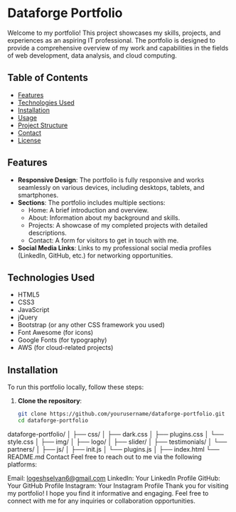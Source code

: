 # Dataforge Portfolio

Welcome to my portfolio! This project showcases my skills, projects, and experiences as an aspiring IT professional. The portfolio is designed to provide a comprehensive overview of my work and capabilities in the fields of web development, data analysis, and cloud computing.

## Table of Contents

- [Features](#features)
- [Technologies Used](#technologies-used)
- [Installation](#installation)
- [Usage](#usage)
- [Project Structure](#project-structure)
- [Contact](#contact)
- [License](#license)

## Features

- **Responsive Design**: The portfolio is fully responsive and works seamlessly on various devices, including desktops, tablets, and smartphones.
- **Sections**: The portfolio includes multiple sections:
  - Home: A brief introduction and overview.
  - About: Information about my background and skills.
  - Projects: A showcase of my completed projects with detailed descriptions.
  - Contact: A form for visitors to get in touch with me.
- **Social Media Links**: Links to my professional social media profiles (LinkedIn, GitHub, etc.) for networking opportunities.

## Technologies Used

- HTML5
- CSS3
- JavaScript
- jQuery
- Bootstrap (or any other CSS framework you used)
- Font Awesome (for icons)
- Google Fonts (for typography)
- AWS (for cloud-related projects)

## Installation

To run this portfolio locally, follow these steps:

1. **Clone the repository**:
   ```bash
   git clone https://github.com/yourusername/dataforge-portfolio.git
   cd dataforge-portfolio
dataforge-portfolio/
│
├── css/
│   ├── dark.css
│   ├── plugins.css
│   └── style.css
│
├── img/
│   ├── logo/
│   ├── slider/
│   ├── testimonials/
│   └── partners/
│
├── js/
│   ├── init.js
│   └── plugins.js
│
├── index.html
└── README.md
Contact
Feel free to reach out to me via the following platforms:

Email: logeshselvan6@gmail.com
LinkedIn: Your LinkedIn Profile
GitHub: Your GitHub Profile
Instagram: Your Instagram Profile
Thank you for visiting my portfolio! I hope you find it informative and engaging. Feel free to connect with me for any inquiries or collaboration opportunities.
